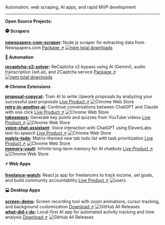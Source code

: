 Automation, web scraping, AI apps, and rapid MVP development

---

**Open Source Projects:**

**🕵️ Scrapers**

**[newspapers-com-scraper](https://github.com/njraladdin/newspapers-com-scraper):** Node.js scraper for extracting data from Newspapers.com [Package ↗](https://www.npmjs.com/package/newspapers-com-scraper) [![npm total downloads](https://img.shields.io/npm/dt/newspapers-com-scraper.svg)](https://www.npmjs.com/package/newspapers-com-scraper)  

**🤖 Automation**

**[recaptcha-v2-solver](https://github.com/njraladdin/recaptcha-v2-solver):** ReCaptcha v2 bypass using AI (Gemini), audio transcription (wit.ai), and 2Captcha service [Package ↗](https://www.npmjs.com/package/recaptcha-v2-solver) [![npm total downloads](https://img.shields.io/npm/dt/recaptcha-v2-solver.svg)](https://www.npmjs.com/package/recaptcha-v2-solver)  

**🌐 Chrome Extensions**

**[proposal-copycat](https://github.com/njraladdin/proposal-copycat):** Train AI to write Upwork proposals by analyzing your successful past proposals [Live Product ↗](https://chromewebstore.google.com/detail/retry-in-another-ai-trans/pemhdndkgoaeeojnaenhjofkaafbdemh)  ![Chrome Web Store](https://img.shields.io/chrome-web-store/users/pemhdndkgoaeeojnaenhjofkaafbdemh)  
**[retry-in-another-ai](https://github.com/njraladdin/retry-in-another-ai):** Continue conversations between ChatGPT and Claude with one click [Live Product ↗](https://chromewebstore.google.com/detail/retry-in-another-ai-trans/kbagmbnacemgilnkkejfblmlkcmjkpbo)  ![Chrome Web Store](https://img.shields.io/chrome-web-store/users/kbagmbnacemgilnkkejfblmlkcmjkpbo)  
**[takeaways](https://github.com/njraladdin/takeaways):** Generate key points and quizzes from YouTube videos [Live Product ↗](https://chromewebstore.google.com/detail/takeaways-ai-notes-quiz-f/imnnkhbimlhonjnobebpblgbjahefgpk)  ![Chrome Web Store](https://img.shields.io/chrome-web-store/users/imnnkhbimlhonjnobebpblgbjahefgpk)  
**[voice-chat-assistant](https://github.com/njraladdin/chatbot-voice-chat-assistant):** Voice interaction with ChatGPT using ElevenLabs text-to-speech [Live Product ↗](https://chromewebstore.google.com/detail/voice-chat-assistant-add/coddgcibphhjbmgpehblilakfkcppjee)  ![Chrome Web Store](https://img.shields.io/chrome-web-store/users/coddgcibphhjbmgpehblilakfkcppjee)  
**[matrix-todo](https://github.com/njraladdin/matrix-todo-extension):**  Matrix-themed new tab todo list with task prioritization  [Live Product ↗](https://chromewebstore.google.com/detail/matrix-todo-tab/mokhhigclgkaickldddfaogioneidafp)  ![Chrome Web Store](https://img.shields.io/chrome-web-store/users/mokhhigclgkaickldddfaogioneidafp)  
**[memory-vault](https://github.com/njraladdin/memory-vault):** Infinite long-term memory for AI chatbots [Live Product ↗](https://chromewebstore.google.com/detail/memory-vault-infinite-lon/bdmhcmmcjkgnecahmeahfbjjelkbliea) ![Chrome Web Store](https://img.shields.io/chrome-web-store/users/bdmhcmmcjkgnecahmeahfbjjelkbliea)  

**⚡ Web Apps**

**[freelance-watch](https://github.com/njraladdin/freelance-watch):** React.js app for freelancers to track income, set goals, and build community accountability [Live Product ↗](https://freelancewatch.web.app/)  ![users](https://img.shields.io/endpoint?url=https://progress-tracker-e27a5-default-rtdb.europe-west1.firebasedatabase.app/public/badge.json)  

**💻 Desktop Apps**

**[screen-demo](https://github.com/njraladdin/screen-demo):** Screen recording tool with zoom animations, cursor tracking, and background customization [Download ↗](https://github.com/njraladdin/screen-demo/releases) ![GitHub All Releases](https://img.shields.io/github/downloads/njraladdin/screen-demo/total)  
**[what-did-i-do](https://github.com/njraladdin/what-did-i-do):** Local-first AI app for automated activity tracking and time analysis [Download ↗](https://github.com/njraladdin/what-did-i-do/releases) ![GitHub All Releases](https://img.shields.io/github/downloads/njraladdin/what-did-i-do/total)  
